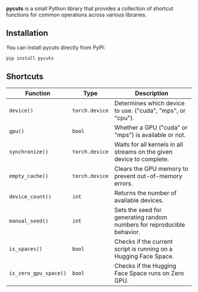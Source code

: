 **pycuts** is a small Python library that provides a collection of shortcut functions for common operations across various libraries.

## Installation

You can install pycuts directly from PyPI:

```bash
pip install pycuts
```

## Shortcuts

| **Function**          | **Type**       | **Description**                                                        |
|-----------------------|----------------|------------------------------------------------------------------------|
| `device()`            | `torch.device` | Determines which device to use. ("cuda", "mps", or "cpu").             |
| `gpu()`               | `bool`         | Whether a GPU ("cuda" or "mps") is available or not.                   |
| `synchronize()`       | `torch.device` | Waits for all kernels in all streams on the given device to complete.  |
| `empty_cache()`       | `torch.device` | Clears the GPU memory to prevent out-of-memory errors.                 |
| `device_count()`      | `int`          | Returns the number of available devices.                               |
| `manual_seed()`       | `int`          | Sets the seed for generating random numbers for reproducible behavior. |
| `is_spaces()`         | `bool`         | Checks if the current script is running on a Hugging Face Space.       |
| `is_zero_gpu_space()` | `bool`         | Checks if the Hugging Face Space runs on Zero GPU.                     |
